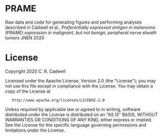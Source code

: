 # PRAME
Raw data and code for generating figures and performing analyses described in Cadwell et al., _Preferentially expressed antigen in melanoma (PRAME) expression in malignant, but not benign, peripheral nerve sheath tumors_ JNEN 2020

# License
Copyright 2020 C. R. Cadwell

   Licensed under the Apache License, Version 2.0 (the "License");
   you may not use this file except in compliance with the License.
   You may obtain a copy of the License at

       http://www.apache.org/licenses/LICENSE-2.0

   Unless required by applicable law or agreed to in writing, software
   distributed under the License is distributed on an "AS IS" BASIS,
   WITHOUT WARRANTIES OR CONDITIONS OF ANY KIND, either express or implied.
   See the License for the specific language governing permissions and
   limitations under the License.
